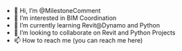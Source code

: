- 👋 Hi, I’m @MilestoneComment
- 👀 I’m interested in BIM Coordination
- 🌱 I’m currently learning Revit@Dynamo and Python
- 💞️ I’m looking to collaborate on Revit and Python Projects 
- 📫 How to reach me (you can reach me here)
<!---
MilestoneComment/MilestoneComment is a ✨ special ✨ repository because its `README.md` (this file) appears on your GitHub profile.
You can click the Preview link to take a look at your changes.
--->
